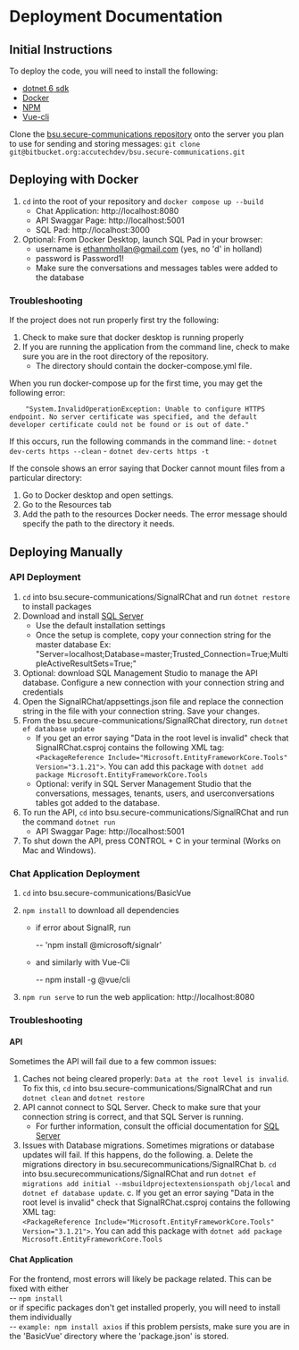# Deployment Documentation

## Initial Instructions
To deploy the code, you will need to install the following:
- [dotnet 6 sdk](https://docs.microsoft.com/en-us/dotnet/core/install/windows?tabs=net60)
- [Docker](https://www.docker.com/get-started)
- [NPM]()
- [Vue-cli]()

Clone the [bsu.secure-communications repository](https://bitbucket.org/accutechdev/bsu.secure-communications/src/master/)
onto the server you plan to use for sending and storing messages: `git clone git@bitbucket.org:accutechdev/bsu.secure-communications.git`
    


## Deploying with Docker
1. `cd` into the root of your repository and `docker compose up --build`
    - Chat Application: http://localhost:8080
    - API Swaggar Page: http://localhost:5001
    - SQL Pad: http://localhost:3000
2. Optional: From Docker Desktop, launch SQL Pad in your browser:
    - username is ethanmhollan@gmail.com (yes, no 'd' in holland)
    - password is Password1!
    - Make sure the conversations and messages tables were added to the database

### Troubleshooting
If the project does not run properly first try the following:
1. Check to make sure that docker desktop is running properly
2. If you are running the application from the command line, check to make sure you are in the root directory of the repository. 
    - The directory should contain the docker-compose.yml file. 

When you run docker-compose up for the first time, you may get the following error:  

        "System.InvalidOperationException: Unable to configure HTTPS endpoint. No server certificate was specified, and the default developer certificate could not be found or is out of date."
If this occurs, run the following commands in the command line:
    - `dotnet dev-certs https --clean`
    - `dotnet dev-certs https -t`

If the console shows an error saying that Docker cannot mount files from a particular directory:
1. Go to Docker desktop and open settings. 
2. Go to the Resources tab
3. Add the path to the resources Docker needs. The error message should specify the path to the directory it needs. 

  
## Deploying Manually

### API Deployment

1. `cd` into bsu.secure-communications/SignalRChat and run `dotnet restore` to install packages
2. Download and install [SQL Server](https://www.microsoft.com/en-us/sql-server/sql-server-downloads)  
    - Use the default installation settings 
    - Once the setup is complete, copy your connection string for the master database
    Ex: "Server=localhost;Database=master;Trusted_Connection=True;MultipleActiveResultSets=True;"
3. Optional: download SQL Management Studio to manage the API database. Configure a new connection with your connection string and credentials
4. Open the SignalRChat/appsettings.json file and replace the connection string in the file with your connection string. Save your changes.
5. From the bsu.secure-communications/SignalRChat directory, run `dotnet ef database update` 
    - If you get an error saying "Data in the root level is invalid" check that SignalRChat.csproj contains the following XML tag:  
  `<PackageReference Include="Microsoft.EntityFrameworkCore.Tools" Version="3.1.21">`. You can add this package with `dotnet add package Microsoft.EntityFrameworkCore.Tools`
    - Optional: verify in SQL Server Management Studio that the conversations, messages, tenants, users, and userconversations tables got added to the database.
6. To run the API, `cd` into bsu.secure-communications/SignalRChat and run the command `dotnet run`
    - API Swaggar Page: http://localhost:5001
7. To shut down the API, press CONTROL + C in your terminal (Works on Mac and Windows).  

### Chat Application Deployment

1. `cd` into bsu.secure-communications/BasicVue
2. `npm install` to download all dependencies
    - if error about SignalR, run
  
      -- 'npm install @microsoft/signalr'
  
    - and similarly with Vue-Cli
      
      -- npm install -g @vue/cli
     
3. `npm run serve` to run the web application: http://localhost:8080


### Troubleshooting 

#### API

Sometimes the API will fail due to a few common issues:

1. Caches not being cleared properly: `Data at the root level is invalid`. To fix this, `cd` into bsu.secure-communications/SignalRChat and run `dotnet clean` and `dotnet restore`
2. API cannot connect to SQL Server. Check to make sure that your connection string is correct, and that SQL Server is running.
    - For further information, consult the official documentation for [SQL Server](https://docs.microsoft.com/en-us/sql/?view=sql-server-ver15)
3. Issues with Database migrations. Sometimes migrations or database updates will fail. If this happens, do the following. 
    a. Delete the migrations directory in bsu.securecommunications/SignalRChat
    b. `cd` into bsu.securecommunications/SignalRChat and run `dotnet ef migrations add initial --msbuildprojectextensionspath obj/local` and `dotnet ef database update`.
    c. If you get an error saying "Data in the root level is invalid" check that SignalRChat.csproj contains the following XML tag:  
  `<PackageReference Include="Microsoft.EntityFrameworkCore.Tools" Version="3.1.21">`. You can add this package with `dotnet add package Microsoft.EntityFrameworkCore.Tools`

#### Chat Application
For the frontend, most errors will likely be package related. This can be fixed with either  
        -- `npm install`  
or if specific packages don't get installed properly, you will need to install them individually  
        -- `example: npm install axios`
if this problem persists, make sure you are in the 'BasicVue' directory where the 'package.json' is stored.
